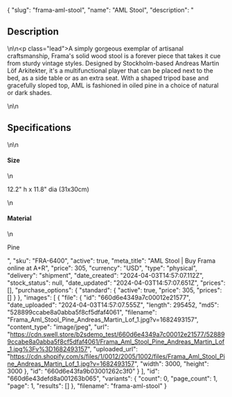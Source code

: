 {
  "slug": "frama-aml-stool",
  "name": "AML Stool",
  "description": "<h2>Description</h2>\n<!-- split -->\n<p class=\"lead\">A simply gorgeous exemplar of artisanal craftsmanship, Frama's solid wood stool is a forever piece that takes it cue from sturdy vintage styles. Designed by Stockholm-based Andreas Martin Löf Arkitekter, it's a multifunctional player that can be placed next to the bed, as a side table or as an extra seat. With a shaped tripod base and gracefully sloped top, AML is fashioned in oiled pine in a choice of natural or dark shades. </p>\n<!-- split -->\n<h2>Specifications</h2>\n<!-- split -->\n<h4>Size</h4>\n<p>12.2\" h x 11.8\" dia (31x30cm)</p>\n<h4>Material</h4>\n<p>Pine</p>",
  "sku": "FRA-6400",
  "active": true,
  "meta_title": "AML Stool | Buy Frama online at A+R",
  "price": 305,
  "currency": "USD",
  "type": "physical",
  "delivery": "shipment",
  "date_created": "2024-04-03T14:57:07.112Z",
  "stock_status": null,
  "date_updated": "2024-04-03T14:57:07.651Z",
  "prices": [],
  "purchase_options": {
    "standard": {
      "active": true,
      "price": 305,
      "prices": []
    }
  },
  "images": [
    {
      "file": {
        "id": "660d6e4349a7c00012e21577",
        "date_uploaded": "2024-04-03T14:57:07.555Z",
        "length": 295452,
        "md5": "528899ccabe8a0abba5f8cf5dfaf4061",
        "filename": "Frama_Aml_Stool_Pine_Andreas_Martin_Lof_1.jpg?v=1682493157",
        "content_type": "image/jpeg",
        "url": "https://cdn.swell.store/b2sdemo_test/660d6e4349a7c00012e21577/528899ccabe8a0abba5f8cf5dfaf4061/Frama_Aml_Stool_Pine_Andreas_Martin_Lof_1.jpg%3Fv%3D1682493157",
        "uploaded_url": "https://cdn.shopify.com/s/files/1/0012/2005/1002/files/Frama_Aml_Stool_Pine_Andreas_Martin_Lof_1.jpg?v=1682493157",
        "width": 3000,
        "height": 3000
      },
      "id": "660d6e43fa9b03001262c3f0"
    }
  ],
  "id": "660d6e43defd8a001263b065",
  "variants": {
    "count": 0,
    "page_count": 1,
    "page": 1,
    "results": []
  },
  "filename": "frama-aml-stool"
}